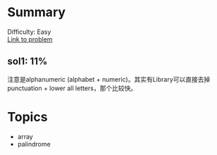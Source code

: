 # Summary
Difficulty: Easy<br/>
[Link to problem](https://leetcode.com/problems/valid-palindrome/)<br/>
## sol1: 11%
注意是alphanumeric (alphabet + numeric)。其实有Library可以直接去掉punctuation + lower all letters，那个比较快。
# Topics
- array
- palindrome
